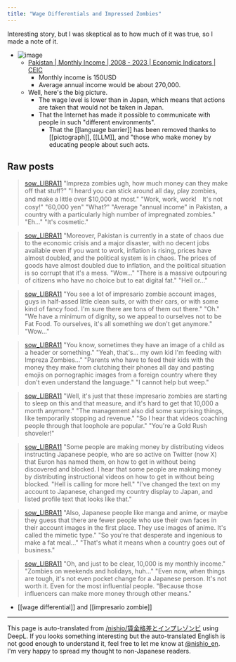 ```yaml
---
title: "Wage Differentials and Impressed Zombies"
---
```


Interesting story, but I was skeptical as to how much of it was true, so I made a note of it.
- ![image](https://gyazo.com/185ce9dfde2708af5d1517a21df992f0/thumb/1000)
    - [Pakistan | Monthly Income | 2008 - 2023 | Economic Indicators | CEIC](https://www.ceicdata.com/ja/indicator/pakistan/monthly-earnings)
        - Monthly income is 150USD
        - Average annual income would be about 270,000.
    - Well, here's the big picture.
        - The wage level is lower than in Japan, which means that actions are taken that would not be taken in Japan.
        - That the Internet has made it possible to communicate with people in such "different environments".
            - That the [[language barrier]] has been removed thanks to [[pictograph]], [[LLM]], and "those who make money by educating people about such acts.

## Raw posts

> [sow_LIBRA11](https://twitter.com/sow_LIBRA11/status/1755364508753903622) "Impreza zombies ugh, how much money can they make off that stuff?"
>  "I heard you can stick around all day, play zombies, and make a little over $10,000 at most."
>  "Work, work, work!　It's not cosy!"
>  "60,000 yen"
>  "What?"
>  "Average "annual income" in Pakistan, a country with a particularly high number of impregnated zombies."
>  "Eh..."
>  "It's cosmetic."

> [sow_LIBRA11](https://twitter.com/sow_LIBRA11/status/1755365443391689048) "Moreover, Pakistan is currently in a state of chaos due to the economic crisis and a major disaster, with no decent jobs available even if you want to work, inflation is rising, prices have almost doubled, and the political system is in chaos. The prices of goods have almost doubled due to inflation, and the political situation is so corrupt that it's a mess.
>  "Wow..."
>  "There is a massive outpouring of citizens who have no choice but to eat digital fat."
>  "Hell or..."

> [sow_LIBRA11](https://twitter.com/sow_LIBRA11/status/1755366035900027244) "You see a lot of impresario zombie account images, guys in half-assed little clean suits, or with their cars, or with some kind of fancy food. I'm sure there are tons of them out there."
>  "Oh."
>  "We have a minimum of dignity, so we appeal to ourselves not to be Fat Food. To ourselves, it's all something we don't get anymore."
>  "Wow..."

> [sow_LIBRA11](https://twitter.com/sow_LIBRA11/status/1755366597785760131) "You know, sometimes they have an image of a child as a header or something."
>  "Yeah, that's... my own kid I'm feeding with Impreza Zombies..."
>  "Parents who have to feed their kids with the money they make from clutching their phones all day and pasting emojis on pornographic images from a foreign country where they don't even understand the language."
>  "I cannot help but weep."

> [sow_LIBRA11](https://twitter.com/sow_LIBRA11/status/1755367280677126573) "Well, it's just that these impresario zombies are starting to sleep on this and that measure, and it's hard to get that 10,000 a month anymore."
>  "The management also did some surprising things, like temporarily stopping ad revenue."
>  "So I hear that videos coaching people through that loophole are popular."
>  "You're a Gold Rush shoveler!"

> [sow_LIBRA11](https://twitter.com/sow_LIBRA11/status/1755367792201912769) "Some people are making money by distributing videos instructing Japanese people, who are so active on Twitter (now X) that Euron has named them, on how to get in without being discovered and blocked. I hear that some people are making money by distributing instructional videos on how to get in without being blocked.
>  "Hell is calling for more hell."
>  "I've changed the text on my account to Japanese, changed my country display to Japan, and listed profile text that looks like that."

> [sow_LIBRA11](https://twitter.com/sow_LIBRA11/status/1755368262198816774) "Also, Japanese people like manga and anime, or maybe they guess that there are fewer people who use their own faces in their account images in the first place. They use images of anime. It's called the mimetic type."
>  "So you're that desperate and ingenious to make a fat meal..."
>  "That's what it means when a country goes out of business."

> [sow_LIBRA11](https://twitter.com/sow_LIBRA11/status/1755370834250891389) "Oh, and just to be clear, 10,000 is my monthly income."
>  "Zombies on weekends and holidays, huh..."
>  "Even now, when things are tough, it's not even pocket change for a Japanese person. It's not worth it. Even for the most influential people.
>  "Because those influencers can make more money through other means."

- [[wage differential]] and [[impresario zombie]]

---
This page is auto-translated from [/nishio/賃金格差とインプレゾンビ](https://scrapbox.io/nishio/賃金格差とインプレゾンビ) using DeepL. If you looks something interesting but the auto-translated English is not good enough to understand it, feel free to let me know at [@nishio_en](https://twitter.com/nishio_en). I'm very happy to spread my thought to non-Japanese readers.